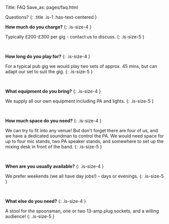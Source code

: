 Title: FAQ
Save_as: pages/faq.html

<section markdown="1" class="section">
  <div class="container">

Questions?
{: .title .is-1 .has-text-centered }

  </div>
</section>

<section markdown="1" class="section">
  <div class="container">

**How much do you charge?**
{: .is-size-4 }

Typically £200-£300 per gig - contact us to discuss.
{: .is-size-5 }

  <br>

**How long do you play for?**
{: .is-size-4 }

For a typical pub gig we would play two sets of approx. 45 mins, but can adapt our set to suit the gig.
{: .is-size-5 }

  <br>

**What equipment do you bring?**
{: .is-size-4 }

We supply all our own equipment including PA and lights.
{: .is-size-5 }

  <br>

**How much space do you need?**
{: .is-size-4 }

We can try to fit into any venue! But don't forget there are four of us, and we have a dedicated soundman to control the PA. We would need space for up to four mic stands, two PA speaker stands, and somewhere to set up the mixing desk in front of the band.
{: .is-size-5 }

  <br>

**When are you usually available?**
{: .is-size-4 }

We prefer weekends (we all have day jobs!) - days or evenings.
{: .is-size-5 }

  <br>

**What else do you need?**
{: .is-size-4 }

A stool for the spoonsman, one or two 13-amp plug sockets, and a willing audience!
{: .is-size-5 }

  <br>

  </div>
</section>

